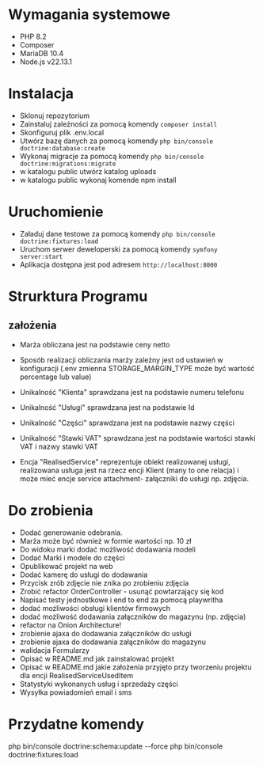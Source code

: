 # Wymagania systemowe

- PHP 8.2
- Composer
- MariaDB 10.4
- Node.js v22.13.1

# Instalacja

- Sklonuj repozytorium
- Zainstaluj zależności za pomocą komendy `composer install`
- Skonfiguruj plik .env.local
- Utwórz bazę danych za pomocą komendy `php bin/console doctrine:database:create`
- Wykonaj migracje za pomocą komendy `php bin/console doctrine:migrations:migrate`
- w katalogu public utwórz katalog uploads
- w katalogu public wykonaj komende npm install

# Uruchomienie

- Załaduj dane testowe za pomocą komendy `php bin/console doctrine:fixtures:load`
- Uruchom serwer deweloperski za pomocą komendy `symfony server:start`
- Aplikacja dostępna jest pod adresem `http://localhost:8000`

# Strurktura Programu

## założenia

- Marża obliczana jest na podstawie ceny netto
- Sposób realizacji obliczania marży zależny jest od ustawień w konfiguracji (.env zmienna STORAGE_MARGIN_TYPE może być
  wartość percentage lub value)


- Unikalność "Klienta" sprawdzana jest na podstawie numeru telefonu
- Unikalność "Usługi" sprawdzana jest na podstawie Id
- Unikalność "Części" sprawdzana jest na podstawie nazwy części
- Unikalność "Stawki VAT" sprawdzana jest na podstawie wartości stawki VAT i nazwy stawki VAT

- Encja "RealisedService" reprezentuje obiekt realizowanej usługi, realizowana usługa jest na rzecz encji Klient (many
  to
  one relacja) i może mieć encje service attachment- załączniki do usługi np. zdjęcia.

# Do zrobienia

- Dodać generowanie odebrania.
- Marża może być również w formie wartości np. 10 zł
- Do widoku marki dodać możliwość dodawania modeli
- Dodać Marki i modele do części
- Opublikować projekt na web
- Dodać kamerę do usługi do dodawania
- Przycisk zrób zdjęcie nie znika po zrobieniu zdjęcia
- Zrobić refactor OrderController - usunąć powtarzający się kod
- Napisać testy jednostkowe i end to end za pomocą playwritha
- dodać możliwości obsługi klientów firmowych
- dodać możliwość dodawania załączników do magazynu (np. zdjęcia)
- refactor na Onion Architecture!
- zrobienie ajaxa do dodawania załączników do usługi
- zrobienie ajaxa do dodawania załączników do magazynu
- walidacja Formularzy
- Opisać w README.md jak zainstalować projekt
- Opisać w README.md jakie założenia przyjęto przy tworzeniu projektu dla encji RealisedServiceUsedItem
- Statystyki wykonanych usług i sprzedaży części
- Wysyłka powiadomień email i sms

# Przydatne komendy

php bin/console doctrine:schema:update --force
php bin/console doctrine:fixtures:load